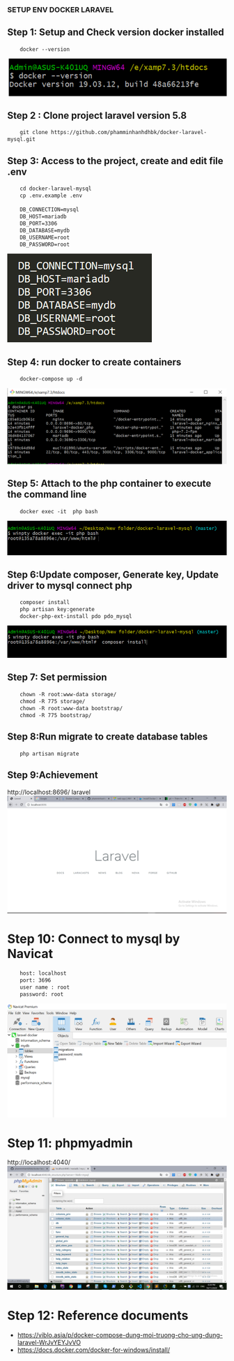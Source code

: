 ### SETUP ENV DOCKER LARAVEL
## Step 1: Setup and Check version docker installed
		docker --version
![alt text](https://github.com/phamminhanhdhbk/docker-laravel-mysql/blob/master/public/images/readme/3.PNG)
## Step 2 : Clone project laravel version 5.8
		git clone https://github.com/phamminhanhdhbk/docker-laravel-mysql.git
## Step 3: Access to the project, create and edit file .env
        cd docker-laravel-mysql
        cp .env.example .env

        DB_CONNECTION=mysql
        DB_HOST=mariadb
        DB_PORT=3306
        DB_DATABASE=mydb
        DB_USERNAME=root
        DB_PASSWORD=root
       

 ![alt text](https://github.com/phamminhanhdhbk/docker-laravel-mysql/blob/master/public/images/readme/5.PNG)

## Step 4: run docker to create containers
		docker-compose up -d
        
![alt text](https://github.com/phamminhanhdhbk/docker-laravel-mysql/blob/master/public/images/readme/2.PNG)
## Step 5: Attach to the php container to execute the command line
        docker exec -it  php bash 
![alt text](https://github.com/phamminhanhdhbk/docker-laravel-mysql/blob/master/public/images/readme/7.PNG)
## Step 6:Update composer, Generate key, Update driver to mysql connect php
        composer install
        php artisan key:generate
        docker-php-ext-install pdo pdo_mysql
 ![alt text](https://github.com/phamminhanhdhbk/docker-laravel-mysql/blob/master/public/images/readme/8.PNG)
## Step 7: Set permission
        chown -R root:www-data storage/
        chmod -R 775 storage/
        chown -R root:www-data bootstrap/
        chmod -R 775 bootstrap/
## Step 8:Run migrate to create database tables
        php artisan migrate
## Step 9:Achievement
http://localhost:8696/ laravel
![alt text](https://github.com/phamminhanhdhbk/docker-laravel-mysql/blob/master/public/images/readme/4.PNG)
# Step 10: Connect to mysql by Navicat
       
        host: localhost
        port: 3696
        user name : root
        password: root
        
![alt text](https://github.com/phamminhanhdhbk/docker-laravel-mysql/blob/master/public/images/readme/1.PNG)
# Step 11: phpmyadmin
 http://localhost:4040/
![alt text](https://github.com/phamminhanhdhbk/docker-laravel-mysql/blob/master/public/images/readme/6.png)
        
# Step 12: Reference documents
- https://viblo.asia/p/docker-compose-dung-moi-truong-cho-ung-dung-laravel-WrJvYEYJvVO
- https://docs.docker.com/docker-for-windows/install/
